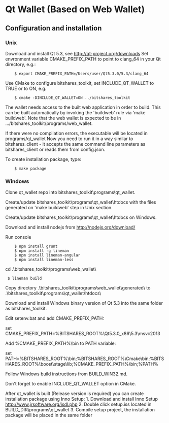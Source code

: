 # Qt Wallet (Based on Web Wallet)

## Configuration and installation

### Unix

Download and install Qt 5.3, see http://qt-project.org/downloads
Set envronment variable CMAKE_PREFIX_PATH to point to clang_64 in your Qt directory, e.g.:
```
    $ export CMAKE_PREFIX_PATH=/Users/user/Qt5.3.0/5.3/clang_64
```    

Use CMake to configure bitshares_toolkit, set INCLUDE_QT_WALLET to TRUE or to ON, e.g.
```
    $ cmake -DINCLUDE_QT_WALLET=ON ../bitshares_toolkit
```

The wallet needs access to the built web application in order to build. This can be built automatically by invoking the 'buildweb' rule via 'make buildweb'.
Note that the web wallet is expected to be in .../bitshares_toolkit/programs/web_wallet.

If there were no compilation errors, the executable will be located in programs/qt_wallet
Now you need to run it in a way similar to bitshares_client - it accepts the same command line parameters as bitshares_client or reads them from config.json.

To create installation package, type:
```
    $ make package
```

### Windows

Clone qt_wallet repo into bitshares_toolkit\programs\qt_wallet.

Create/update bitshares_toolkit\programs\qt_wallet\htdocs with the files generated on 'make buildweb' step in Unix section.

Create/update bitshares_toolkit\programs\qt_wallet\htdocs on Windows.

Download and install nodejs from http://nodejs.org/download/

Run console
```
    $ npm install grunt
    $ npm install -g lineman
    $ npm install lineman-angular
    $ npm install lineman-less
```
cd .\bitshares_toolkit\programs\web_wallet\
```
 $ lineman build
```
Copy directory .\bitshares_toolkit\programs\web_wallet\generated\ to .\bitshares_toolkit\programs\qt_wallet\htdocs\

Download and install Windows binary version of Qt 5.3 into the same folder as bitshares_toolkit.

Edit setenv.bat and add CMAKE_PREFIX_PATH:

set CMAKE_PREFIX_PATH=%BITSHARES_ROOT%\Qt5.3.0_x86\5.3\msvc2013


Add %CMAKE_PREFIX_PATH%\bin to PATH variable:

set PATH=%BITSHARES_ROOT%\bin;%BITSHARES_ROOT%\Cmake\bin;%BITSHARES_ROOT%\boost\stage\lib;%CMAKE_PREFIX_PATH%\bin;%PATH%


Follow Windows build instructions from BUILD_WIN32.md.

Don't forget to enable INCLUDE_QT_WALLET option in CMake.


After qt_wallet is built (Release version is required) you can create installation package using Inno Setup: 
    1. Download and install Inno Setup http://www.jrsoftware.org/isdl.php
    2. Double click setup.iss located in BUILD_DIR\programs\qt_wallet
    3. Compile setup project, the installation package will be placed in the same folder
